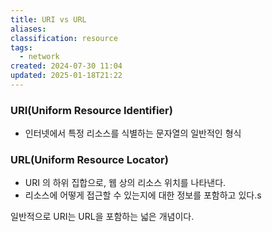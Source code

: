 ```yaml
---
title: URI vs URL
aliases: 
classification: resource
tags:
  - network
created: 2024-07-30 11:04
updated: 2025-01-18T21:22
---
```


### URI(Uniform Resource Identifier)

- 인터넷에서 특정 리소스를 식별하는 문자열의 일반적인 형식

### URL(Uniform Resource Locator)

- URI 의 하위 집합으로, 웹 상의 리소스 위치를 나타낸다.
- 리소스에 어떻게 접근할 수 있는지에 대한 정보를 포함하고 있다.s

일반적으로 URI는 URL을 포함하는 넓은 개념이다.
